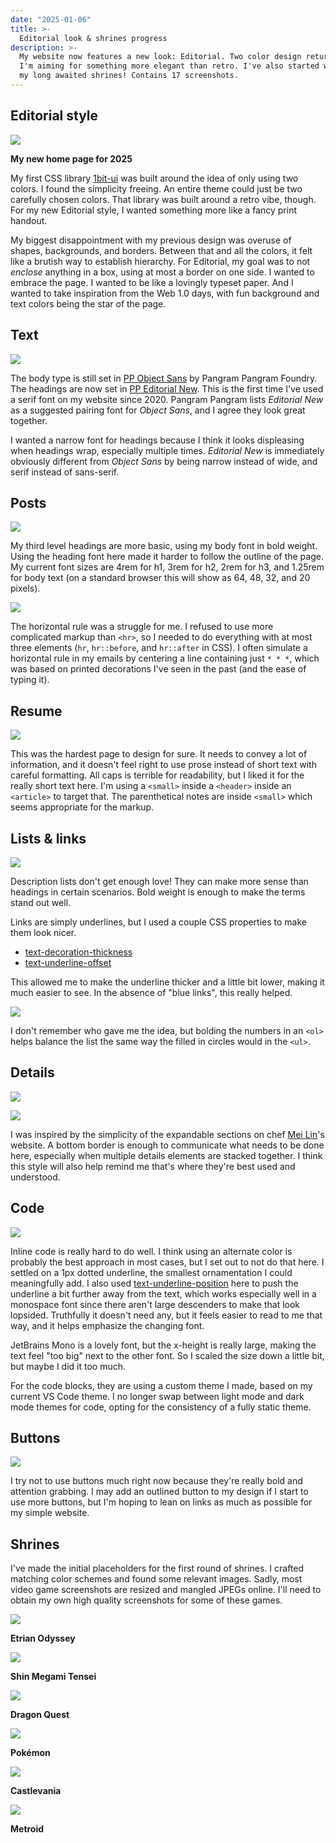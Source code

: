```yaml
---
date: "2025-01-06"
title: >-
  Editorial look & shrines progress
description: >-
  My website now features a new look: Editorial. Two color design returns, but
  I'm aiming for something more elegant than retro. I've also started working on
  my long awaited shrines! Contains 17 screenshots.
---
```


## Editorial style

![](/blog/editorial/site2025a.webp)

**My new home page for 2025**

My first CSS library [1bit-ui](https://1bit-ui.wavebeem.com/) was built around
the idea of only using two colors. I found the simplicity freeing. An entire
theme could just be two carefully chosen colors. That library was built around a
retro vibe, though. For my new Editorial style, I wanted something more like a
fancy print handout.

My biggest disappointment with my previous design was overuse of shapes,
backgrounds, and borders. Between that and all the colors, it felt like a
brutish way to establish hierarchy. For Editorial, my goal was to not _enclose_
anything in a box, using at most a border on one side. I wanted to embrace the
page. I wanted to be like a lovingly typeset paper. And I wanted to take
inspiration from the Web 1.0 days, with fun background and text colors being the
star of the page.

## Text

![](/blog/editorial/01-headings.webp)

The body type is still set in
[PP Object Sans](https://pangrampangram.com/products/object-sans) by Pangram
Pangram Foundry. The headings are now set in
[PP Editorial New](https://pangrampangram.com/products/editorial-new). This is
the first time I've used a serif font on my website since 2020. Pangram Pangram
lists _Editorial New_ as a suggested pairing font for _Object Sans_, and I agree
they look great together.

I wanted a narrow font for headings because I think it looks displeasing when
headings wrap, especially multiple times. _Editorial New_ is immediately
obviously different from _Object Sans_ by being narrow instead of wide, and
serif instead of sans-serif.

## Posts

![](/blog/editorial/02-posts.webp)

My third level headings are more basic, using my body font in bold weight. Using
the heading font here made it harder to follow the outline of the page. My
current font sizes are 4rem for h1, 3rem for h2, 2rem for h3, and 1.25rem for
body text (on a standard browser this will show as 64, 48, 32, and 20 pixels).

![](/blog/editorial/08-hr.webp)

The horizontal rule was a struggle for me. I refused to use more complicated
markup than `<hr>`, so I needed to do everything with at most three elements
(`hr`, `hr::before`, and `hr::after` in CSS). I often simulate a horizontal rule
in my emails by centering a line containing just `* * *`, which was based on
printed decorations I've seen in the past (and the ease of typing it).

## Resume

![](/blog/editorial/03-resume.webp)

This was the hardest page to design for sure. It needs to convey a lot of
information, and it doesn't feel right to use prose instead of short text with
careful formatting. All caps is terrible for readability, but I liked it for the
really short text here. I'm using a `<small>` inside a `<header>` inside an
`<article>` to target that. The parenthetical notes are inside `<small>` which
seems appropriate for the markup.

## Lists & links

![](/blog/editorial/04-lists-1.webp)

Description lists don't get enough love! They can make more sense than headings
in certain scenarios. Bold weight is enough to make the terms stand out well.

Links are simply underlines, but I used a couple CSS properties to make them
look nicer.

- [text-decoration-thickness](https://developer.mozilla.org/en-US/docs/Web/CSS/text-decoration-thickness)
- [text-underline-offset](https://developer.mozilla.org/en-US/docs/Web/CSS/text-underline-offset)

This allowed me to make the underline thicker and a little bit lower, making it
much easier to see. In the absence of "blue links", this really helped.

![](/blog/editorial/05-lists-2.webp)

I don't remember who gave me the idea, but bolding the numbers in an `<ol>`
helps balance the list the same way the filled in circles would in the `<ul>`.

## Details

![](/blog/editorial/06-details-1.webp)

![](/blog/editorial/07-details-2.webp)

I was inspired by the simplicity of the expandable sections on chef
[Mei Lin](https://www.meihlin.com/)'s website. A bottom border is enough to
communicate what needs to be done here, especially when multiple details
elements are stacked together. I think this style will also help remind me
that's where they're best used and understood.

## Code

![](/blog/editorial/10-code.webp)

Inline code is really hard to do well. I think using an alternate color is
probably the best approach in most cases, but I set out to not do that here. I
settled on a 1px dotted underline, the smallest ornamentation I could
meaningfully add. I also used
[text-underline-position](https://developer.mozilla.org/en-US/docs/Web/CSS/text-underline-position)
here to push the underline a bit further away from the text, which works
especially well in a monospace font since there aren't large descenders to make
that look lopsided. Truthfully it doesn't need any, but it feels easier to read
to me that way, and it helps emphasize the changing font.

JetBrains Mono is a lovely font, but the x-height is really large, making the
text feel "too big" next to the other font. So I scaled the size down a little
bit, but maybe I did it too much.

For the code blocks, they are using a custom theme I made, based on my current
VS Code theme. I no longer swap between light mode and dark mode themes for
code, opting for the consistency of a fully static theme.

## Buttons

![](/blog/editorial/09-buttons.webp)

I try not to use buttons much right now because they're really bold and
attention grabbing. I may add an outlined button to my design if I start to use
more buttons, but I'm hoping to lean on links as much as possible for my simple
website.

## Shrines

I've made the initial placeholders for the first round of shrines. I crafted
matching color schemes and found some relevant images. Sadly, most video game
screenshots are resized and mangled JPEGs online. I'll need to obtain my own
high quality screenshots for some of these games.

![](/blog/editorial/shrine-eo.webp)

**Etrian Odyssey**

![](/blog/editorial/shrine-smt.webp)

**Shin Megami Tensei**

![](/blog/editorial/shrine-dq.webp)

**Dragon Quest**

![](/blog/editorial/shrine-pkmn.webp)

**Pokémon**

![](/blog/editorial/shrine-cv.webp)

**Castlevania**

![](/blog/editorial/shrine-metroid.webp)

**Metroid**
